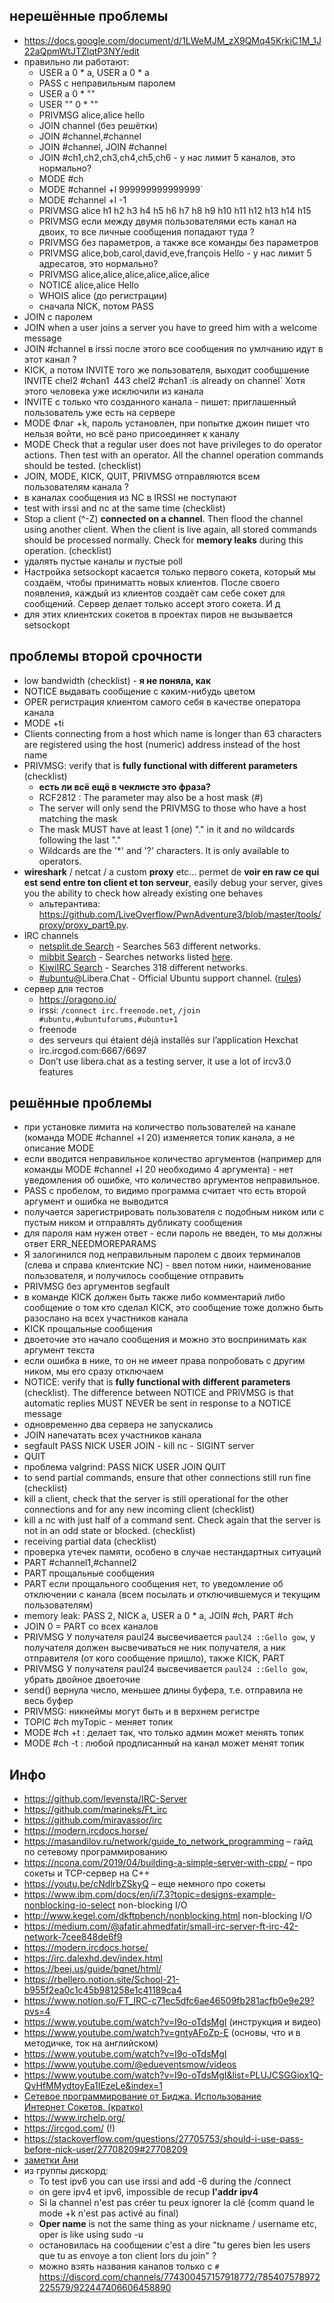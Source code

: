   ## нерешённые проблемы
* https://docs.google.com/document/d/1LWeMJM_zX9QMq45KrkiC1M_1J22aQpmWtJTZlqtP3NY/edit
* правильно ли работают:
  + USER a 0 * a, USER a 0 * a
  + PASS c неправильным паролем
  + USER a 0 * ""
  + USER "" 0 * ""
  + PRIVMSG alice,alice hello
  + JOIN channel (без решётки)
  + JOIN #сhannel,#сhannel
  + JOIN #channel, JOIN #channel
  + JOIN #ch1,ch2,ch3,ch4,ch5,ch6 - у нас лимит 5 каналов, это нормально?
  + MODE #ch
  + MODE #channel +l 999999999999999`
  + MODE #channel +l -1
  + PRIVMSG alice h1 h2 h3 h4 h5 h6 h7 h8 h9 h10 h11 h12 h13 h14 h15
  + PRIVMSG если между двумя пользователями есть канал на двоих, то все личные сообщения попадают туда ?
  + PRIVMSG без параметров, а также все команды без параметров
  + PRIVMSG alice,bob,carol,david,eve,françois Hello - у нас лимит 5 адресатов, это нормально?
  + PRIVMSG alice,alice,alice,alice,alice,alice
  + NOTICE alice,alice Hello
  + WHOIS alice (до регистрации)
  + сначала NICK, потом PASS
* JOIN  с паролем
* JOIN when a user joins a server you have to greed him with a welcome message
* JOIN #channel в irssi после этого все сообщения по умлчанию идут в этот канал ?
* KICK, а потом INVITE того же пользователя, выходит сообщшение INVITE chel2 #chan1` `443 chel2 #chan1 :is already on channel` Хотя этого человека уже исключили из канала
* INVITE с только что созданного канала - пишет: приглашенный пользователь уже есть на сервере
* MODE Флаг +k, пароль установлен, при попытке джоин пишет что нельзя войти, но всё рано присоединяет к каналу
* MODE Check that a regular user does not have privileges to do operator actions. Then test with an operator. All the channel operation commands should be tested. (checklist)
* JOIN, MODE, KICK, QUIT, PRIVMSG отправляются всем пользователям канала ?
* в каналах сообщения из NC в IRSSI не поступают
* test with irssi and nc at the same time (checklist)
* Stop a client (^-Z) **connected on a channel**. Then flood the channel using another client. When the client is live again, all stored commands should be processed normally. Check for **memory leaks** during this operation. (checklist)
* удалять пустые каналы и пустые poll
* Настройка setsockopt касается только первого сокета, который мы создаём, чтобы приниматть новых клиентов. После своего появления, каждый из клиентов создаёт сам себе сокет для сообщений. Сервер делает только accept этого сокета. И д
* для этих клиентских сокетов в проектах пиров не вызывается setsockopt

## проблемы второй срочности
* low bandwidth (checklist) - **я не поняла, как**
* NOTICE выдавать сообщение с каким-нибудь цветом
* OPER регистрация клиентом самого себя в качестве оператора канала
* MODE +ti
* Clients connecting from a host which name is longer than 63 characters are registered using the host (numeric) address instead of the host name
* PRIVMSG: verify that is **fully functional with different parameters** (checklist)
  + **есть ли всё ещё в чеклисте это фраза?**
  + RCF2812 : The <target> parameter may also be a host mask (#<mask>)
  + The server will only send the PRIVMSG to those who have a host matching the mask
  + The mask MUST have at least 1 (one) "." in it and no wildcards following the last "."
  + Wildcards are the '*' and '?'  characters. It is only available to operators.
* **wireshark** / netcat / a custom **proxy** etc… permet de **voir en raw ce qui est send entre ton client et ton serveur**, easily debug your server, gives you the ability to check how already existing one behaves 
  + альтерантива: https://github.com/LiveOverflow/PwnAdventure3/blob/master/tools/proxy/proxy_part9.py.
* IRC channels
  + [netsplit.de Search](https://netsplit.de/channels/ ) - Searches 563 different networks.
  + [mibbit Search](https://search.mibbit.com) - Searches networks listed [here](https://search.mibbit.com/networks).
  + [KiwiIRC Search](https://kiwiirc.com/search) - Searches 318 different networks.
  + [#ubuntu](https://wiki.ubuntu.com/IRC/ChannelList)@Libera.Chat - Official Ubuntu support channel. ([rules](https://wiki.ubuntu.com/IRC/Guidelines))
* сервер для тестов
  + https://oragono.io/
  + irssi: `/connect irc.freenode.net`, `/join #ubuntu,#ubuntuforums,#ubuntu+1`
  + freenode
  + des serveurs qui étaient déjà installés sur l’application Hexchat
  + irc.ircgod.com:6667/6697
  + Don’t use libera.chat as a testing server, it use a lot of ircv3.0 features

## решённые проблемы
* при установке лимита на количество пользователей на канале (команда MODE #channel +l 20) изменяется топик канала, а не описание MODE
* если вводится неправильное количество аргументов (например для команды MODE #channel +l 20 необходимо 4 аргумента) - нет уведомления об ошибке, что количество аргументов неправильное.
* PASS  с пробелом, то видимо программа считает что есть второй аргумент и ошибка не выводится
* получается зарегистрировать пользователя с подобным ником или с пустым ником и отправлять дубликату сообщения
* для пароля нам нужен ответ - если пароль не введен, то мы должны ответ ERR_NEEDMOREPARAMS
* Я залогинился под неправильным паролем с двоих терминалов (слева и справа клиентские NC) - ввел потом ники, наименование пользователя, и получилось сообщение отправить
* PRIVMSG без аргументов segfault 
* в команде KICK должен быть также либо комментарий либо сообщение о том кто сделал KICK, это сообщение тоже должно быть разослано на всех участников канала 
* KICK прощальные сообщения
* двоеточие это начало сообщения и можно это воспринимать как аргумент текста
* если ошибка в нике, то он не имеет права попробовать с другим ником, мы его сразу отключаем
* NOTICE: verify that is **fully functional with different parameters** (checklist). The difference between NOTICE and PRIVMSG is that automatic replies MUST NEVER be sent in response to a NOTICE message
* одновременно два сервера не запускались
* JOIN напечатать всех участников канала
* segfault PASS NICK USER JOIN - kill nc - SIGINT server
* QUIT
* проблема valgrind: PASS NICK USER JOIN QUIT
* to send partial commands, ensure that other connections still run fine (checklist)
* kill a client, check that the server is still operational for the other connections and for any new incoming client (checklist)
* kill a nc with just half of a command sent. Check again that the server is not in an odd state or blocked. (checklist)
* receiving partial data (checklist)
* проверка утечек памяти, особено в случае нестандартных ситуаций
* PART #channel1,#channel2
* PART прощальные сообщения
* PART если прощального сообщения нет, то уведомление об отключении с канала (всем посылать и отключившемуся и текущим пользователям)
* memory leak: PASS 2, NICK a, USER a 0 * a, JOIN #ch, PART #ch
* JOIN 0 = PART со всех каналов
* PRIVMSG У получателя paul24 высвечивается `paul24 ::Gello gow`, у получателя должен высвечиваться не ник получателя, а ник отправителя (от кого сообщение пришло), также  KICK, PART
* PRIVMSG У получателя paul24 высвечивается `paul24 ::Gello gow`, убрать двойное двоеточие
* send() вернула число, меньшее длины буфера, т.е. отправила не весь буфер
* PRIVMSG: никнеймы могут быть и в верхнем регистре
* TOPIC #ch myTopic - меняет топик
* MODE #ch +t : делает так, что только админ может менять топик
* MODE #ch -t : любой продписанный на канал может менят топик

## Инфо
* https://github.com/levensta/IRC-Server
* https://github.com/marineks/Ft_irc
* https://github.com/miravassor/irc
* https://modern.ircdocs.horse/
* https://masandilov.ru/network/guide_to_network_programming – гайд по сетевому программированию
* https://ncona.com/2019/04/building-a-simple-server-with-cpp/ – про сокеты и TCP-сервер на C++
* https://youtu.be/cNdlrbZSkyQ – еще немного про сокеты
* https://www.ibm.com/docs/en/i/7.3?topic=designs-example-nonblocking-io-select non-blocking I/O
* http://www.kegel.com/dkftpbench/nonblocking.html non-blocking I/O
* https://medium.com/@afatir.ahmedfatir/small-irc-server-ft-irc-42-network-7cee848de6f9  
* https://modern.ircdocs.horse/   
* https://irc.dalexhd.dev/index.html  
* https://beej.us/guide/bgnet/html/  
* https://rbellero.notion.site/School-21-b955f2ea0c1c45b981258e1c41189ca4   
* https://www.notion.so/FT_IRC-c71ec5dfc6ae46509fb281acfb0e9e29?pvs=4  
* https://www.youtube.com/watch?v=I9o-oTdsMgI (инструкция и видео)   
* https://www.youtube.com/watch?v=gntyAFoZp-E (основы, что и в методичке, ток на английском)  
* https://www.youtube.com/watch?v=I9o-oTdsMgI  
* https://www.youtube.com/@edueventsmow/videos  
* https://www.youtube.com/watch?v=I9o-oTdsMgI&list=PLUJCSGGiox1Q-QvHfMMydtoyEa1IEzeLe&index=1   
* [Сетевое программирование от Биджа. Использование	Интернет Сокетов. (кратко)](https://github.com/bakyt92/11_ft_irc/blob/master/docs/book_sockets_short.md)   
* https://www.irchelp.org/
* https://ircgod.com/ (!)
* https://stackoverflow.com/questions/27705753/should-i-use-pass-before-nick-user/27708209#27708209
* [заметки Ани](https://github.com/akostrik/CPP_modules_42)
* из группы дискорд:
  + To test ipv6 you can use irssi and add -6 during the /connect
  + on gere ipv4 et ipv6, impossible de recup **l'addr ipv4**
  + Si la channel n'est pas créer tu peux ignorer la clé (comm quand le mode +k n'est pas activé au final)
  + **Oper name** is not the same thing as your nickname / username etc, oper is like using sudo -u
  + остановилась на сообщении c'est a dire "tu geres bien les users que tu as envoye a ton client lors du join" ?
  + можно взять названия каналов только с `#` https://discord.com/channels/774300457157918772/785407578972225579/922447406606458890
